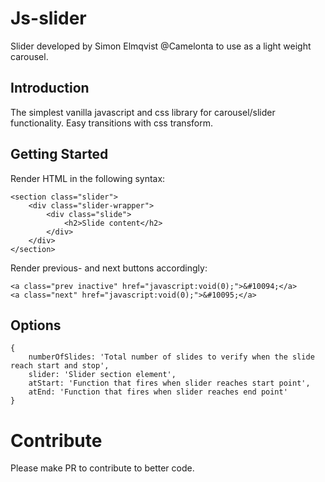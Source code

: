 # Js-slider
Slider developed by Simon Elmqvist @Camelonta to use as a light weight carousel.

## Introduction 
The simplest vanilla javascript and css library for carousel/slider functionality.
Easy transitions with css transform.

## Getting Started
Render HTML in the following syntax:
```
<section class="slider">
    <div class="slider-wrapper">
        <div class="slide">
            <h2>Slide content</h2>
        </div>
    </div>
</section>
```
Render previous- and next buttons accordingly:
```
<a class="prev inactive" href="javascript:void(0);">&#10094;</a>
<a class="next" href="javascript:void(0);">&#10095;</a>
```
## Options
```
{
    numberOfSlides: 'Total number of slides to verify when the slide reach start and stop',
    slider: 'Slider section element',
    atStart: 'Function that fires when slider reaches start point',
    atEnd: 'Function that fires when slider reaches end point'
}
```

# Contribute
Please make PR to contribute to better code.